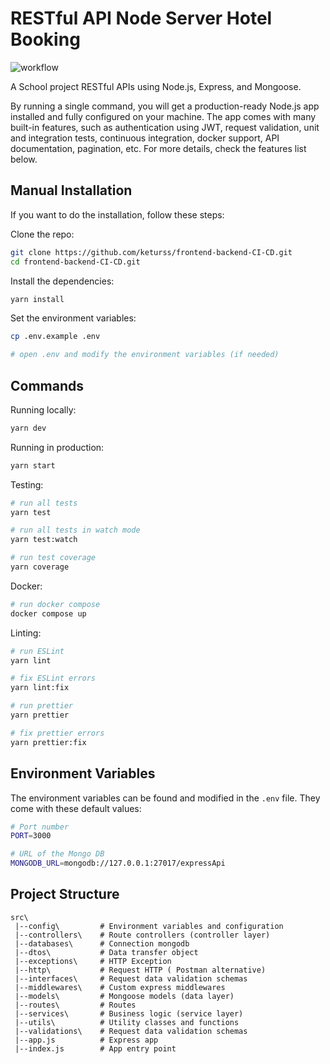 # RESTful API Node Server Hotel Booking
![workflow](https://github.com/keturss/hotel-backend/actions/workflows/backend.yml/badge.svg)

A School project RESTful APIs using Node.js, Express, and Mongoose.

By running a single command, you will get a production-ready Node.js app installed and fully configured on your machine. The app comes with many built-in features, such as authentication using JWT, request validation, unit and integration tests, continuous integration, docker support, API documentation, pagination, etc. For more details, check the features list below.


## Manual Installation

If you want to do the installation, follow these steps:

Clone the repo:

```bash
git clone https://github.com/keturss/frontend-backend-CI-CD.git
cd frontend-backend-CI-CD.git
```

Install the dependencies:

```bash
yarn install
```

Set the environment variables:

```bash
cp .env.example .env

# open .env and modify the environment variables (if needed)
```



## Commands

Running locally:

```bash
yarn dev
```

Running in production:

```bash
yarn start
```

Testing:

```bash
# run all tests
yarn test

# run all tests in watch mode
yarn test:watch

# run test coverage
yarn coverage
```

Docker:

```bash
# run docker compose
docker compose up

```

Linting:

```bash
# run ESLint
yarn lint

# fix ESLint errors
yarn lint:fix

# run prettier
yarn prettier

# fix prettier errors
yarn prettier:fix
```

## Environment Variables

The environment variables can be found and modified in the `.env` file. They come with these default values:

```bash
# Port number
PORT=3000

# URL of the Mongo DB
MONGODB_URL=mongodb://127.0.0.1:27017/expressApi

```

## Project Structure

```
src\
 |--config\         # Environment variables and configuration
 |--controllers\    # Route controllers (controller layer) 
 |--databases\      # Connection mongodb 
 |--dtos\           # Data transfer object 
 |--exceptions\     # HTTP Exception 
 |--http\           # Request HTTP ( Postman alternative)
 |--interfaces\     # Request data validation schemas
 |--middlewares\    # Custom express middlewares
 |--models\         # Mongoose models (data layer)
 |--routes\         # Routes
 |--services\       # Business logic (service layer)
 |--utils\          # Utility classes and functions
 |--validations\    # Request data validation schemas
 |--app.js          # Express app
 |--index.js        # App entry point
```
